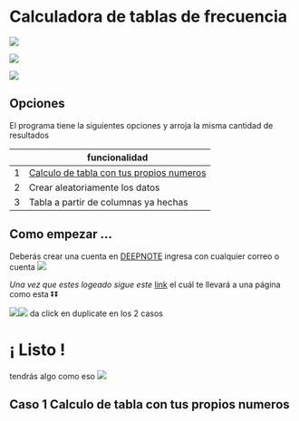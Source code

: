 

# Calculadora de tablas de frecuencia

![](https://i.ibb.co/sJQfZzY/img1.png) 

![](https://i.ibb.co/DpmPCFC/2.png) 

![](https://i.ibb.co/kx52Kz4/3.png) 





## Opciones

El programa tiene la siguientes opciones y arroja la misma cantidad de resultados 

|  | funcionalidad |
| ------ | ------ |
| 1 | [Calculo de tabla con tus propios numeros](#item1)|
| 2| Crear aleatoriamente los datos |
| 3 | Tabla a partir de columnas ya hechas  |

## Como empezar ...


Deberás crear una cuenta en  [DEEPNOTE](https://www.google.com/url?sa=t&rct=j&q=&esrc=s&source=web&cd=&ved=2ahUKEwjKs7e53eT2AhXOKEQIHafGCfwQFnoECB8QAQ&url=https%3A%2F%2Fdeepnote.com%2F&usg=AOvVaw2UZ9qVhfsP1IyU41g61hYy)  ingresa con cualquier correo o cuenta 
![](https://i.ibb.co/n1vnT2C/imagen-2022-03-26-153609.png)

_Una vez que estes logeado sigue este_  [link](https://deepnote.com/workspace/boligames/project/STATS-qeCoc1AzQwWv_Wbi6-iX0g/%2Fstats.ipynb) el cuál te llevará a una página como esta ⏬⏬

![](https://i.ibb.co/7N99VHq/23.png)![](https://i.ibb.co/7WL8SQB/233.png)
da click en duplicate en los 2 casos

# ¡ Listo ! 
tendrás algo como eso
![](https://i.ibb.co/8PGhBHq/final.png)


<a name="item1"></a>
## Caso 1 Calculo de tabla con tus propios numeros





